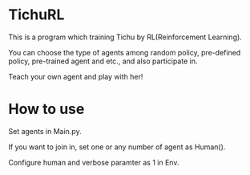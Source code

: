 # TichuRL

This is a program which training Tichu by RL(Reinforcement Learning).

You can choose the type of agents among random policy, pre-defined policy, pre-trained agent and etc.,
and also participate in.

Teach your own agent and play with her!

# How to use

Set agents in Main.py.

If you want to join in, set one or any number of agent as Human().

Configure human and verbose paramter as 1 in Env.
